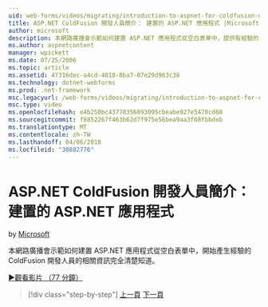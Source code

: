 ```yaml
---
uid: web-forms/videos/migrating/introduction-to-aspnet-for-coldfusion-developers-building-an-aspnet-application
title: ASP.NET ColdFusion 開發人員簡介： 建置的 ASP.NET 應用程式 |Microsoft 文件
author: microsoft
description: 本網路廣播會示範如何建置 ASP.NET 應用程式從空白表單中，提供有經驗的 ColdFusion 開發人員清楚知道到底是什麼的...
ms.author: aspnetcontent
manager: wpickett
ms.date: 07/25/2006
ms.topic: article
ms.assetid: 47316dec-a4cd-4818-8ba7-87e29d963c38
ms.technology: dotnet-webforms
ms.prod: .net-framework
msc.legacyurl: /web-forms/videos/migrating/introduction-to-aspnet-for-coldfusion-developers-building-an-aspnet-application
msc.type: video
ms.openlocfilehash: e4b250bc43778356893095cbeabe927e5478cd68
ms.sourcegitcommit: f8852267f463b62d7f975e56bea9aa3f68fbbdeb
ms.translationtype: MT
ms.contentlocale: zh-TW
ms.lasthandoff: 04/06/2018
ms.locfileid: "30882776"
---
```

<a name="introduction-to-aspnet-for-coldfusion-developers-building-an-aspnet-application"></a>ASP.NET ColdFusion 開發人員簡介： 建置的 ASP.NET 應用程式
====================
by [Microsoft](https://github.com/microsoft)

本網路廣播會示範如何建置 ASP.NET 應用程式從空白表單中，開始產生經驗的 ColdFusion 開發人員的相關資訊完全清楚知道。

[&#9654;觀看影片 （77 分鐘）](https://channel9.msdn.com/Blogs/ASP-NET-Site-Videos/introduction-to-aspnet-for-coldfusion-developers-building-an-aspnet-application)

> [!div class="step-by-step"]
> [上一頁](intro-to-aspnet-for-coldfusion-developers-adding-aspnet-to-your-repertoire.md)
> [下一頁](interop-between-php-and-the-windows-platform.md)
